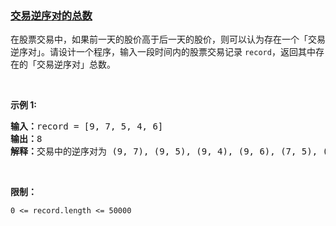 ### [交易逆序对的总数](https://leetcode-cn.com/problems/shu-zu-zhong-de-ni-xu-dui-lcof)

<p>在股票交易中，如果前一天的股价高于后一天的股价，则可以认为存在一个「交易逆序对」。请设计一个程序，输入一段时间内的股票交易记录 <code>record</code>，返回其中存在的「交易逆序对」总数。</p>

<p>&nbsp;</p>

<p><strong>示例 1:</strong></p>

<pre>
<strong>输入：</strong>record = [9, 7, 5, 4, 6]
<strong>输出：</strong>8
<strong>解释：</strong>交易中的逆序对为 (9, 7), (9, 5), (9, 4), (9, 6), (7, 5), (7, 4), (7, 6), (5, 4)。
</pre>

<p>&nbsp;</p>

<p><strong>限制：</strong></p>

<p><code>0 &lt;= record.length &lt;= 50000</code></p>
